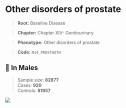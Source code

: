 # Other disorders of prostate

> **Root:** Baseline Disease  

> **Chapter:** Chapter XIV- Genitourinary  

> **Phenotype:** Other disorders of prostate  

> **Code:** `N14_PROSTAOTH`

## 👨 In Males  
> Sample size: **82877**  
> Cases: **920**  
> Controls: **81957**
<img src="/Disease/Figures/ALL/Incidence/N14_PROSTAOTH.png"/>
<CsvTable src="/Disease/Data/ALL/Incidence/COX_N14_PROSTAOTH.csv" label="🔍 View full results" />
